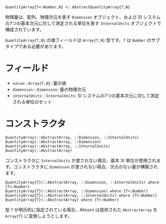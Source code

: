 ```
QuantityArray{T<:Number,N} <: AbstractQuantityArray{T,N}
```

物理量は、配列、物理次元を表す `Dimension` オブジェクト、および SI システムの7つの基本次元に対して測定される単位を表す `InternalUnits` オブジェクトで構成されています。

`QuantityArray{T,N}` の値フィールドは `Array{T,N}` 型です。`T` は `Number` のサブタイプである必要があります。

# フィールド

  * `value::Array{T,N}`: 量の値
  * `dimension::Dimension`: 量の物理次元
  * `internalUnits::InternalUnits`: SI システムの7つの基本次元に対して測定される単位のセット

# コンストラクタ

```
QuantityArray(::AbstractArray, ::Dimension, ::InternalUnits)
QuantityArray(::AbstractArray, ::Dimension)
QuantityArray(::AbstractArray, ::InternalUnits)
QuantityArray(::AbstractArray)
```

コンストラクタに `InternalUnits` が渡されない場合、基本 SI 単位が使用されます。コンストラクタに `Dimension` が渡されない場合、次元のない量が構築されます。

```
QuantityArray{T}(::AbstractArray, ::Dimension, ::InternalUnits) where {T<:Number}
QuantityArray{T}(::AbstractArray, ::Dimension) where {T<:Number}
QuantityArray{T}(::AbstractArray, ::InternalUnits) where {T<:Number}
QuantityArray{T}(::AbstractArray) where {T<:Number}
```

型 `T` が明示的に指定されている場合、Alicorn は提供された `AbstractArray` を `Array{T}` に変換しようとします。
